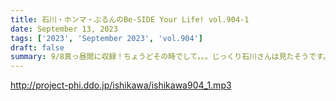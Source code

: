 ```yaml
---
title: 石川・ホンマ・ぶるんのBe-SIDE Your Life! vol.904-1
date: September 13, 2023
tags: ['2023', 'September 2023', 'vol.904']
draft: false
summary: 9/8真っ昼間に収録！ちょうどその時でして。。。じっくり石川さんは見たそうです。
---
```


http://project-phi.ddo.jp/ishikawa/ishikawa904_1.mp3